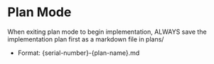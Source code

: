 # Plan Mode

When exiting plan mode to begin implementation, ALWAYS save the implementation plan first as a markdown file in plans/

- Format: {serial-number}-{plan-name}.md
